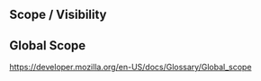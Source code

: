 ## Scope / Visibility

## Global Scope
https://developer.mozilla.org/en-US/docs/Glossary/Global_scope
